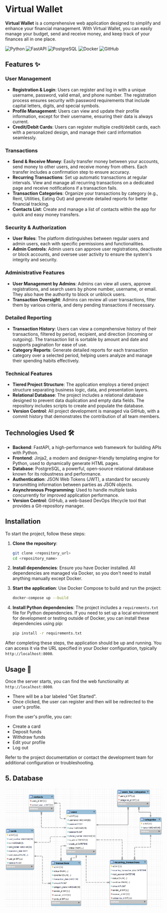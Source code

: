 # Virtual Wallet

**Virtual Wallet** is a comprehensive web application designed to simplify and enhance your financial management. With Virtual Wallet, you can easily manage your budget, send and receive money, and keep track of your finances all in one place.

![Python](https://img.shields.io/badge/Python-3.8-blue)
![FastAPI](https://img.shields.io/badge/FastAPI-0.65.2-green)
![PostgreSQL](https://img.shields.io/badge/PostgreSQL-13.3-blue)
![Docker](https://img.shields.io/badge/Docker-20.10.6-blue)
![GitHub](https://img.shields.io/badge/GitHub-Repo-lightgrey)

## Features ✨

### User Management
- **Registration & Login**: Users can register and log in with a unique username, password, valid email, and phone number. The registration process ensures security with password requirements that include capital letters, digits, and special symbols.
- **Profile Management**: Users can view and update their profile information, except for their username, ensuring their data is always current.
- **Credit/Debit Cards**: Users can register multiple credit/debit cards, each with a personalized design, and manage their card information seamlessly.

### Transactions
- **Send & Receive Money**: Easily transfer money between your accounts, send money to other users, and receive money from others. Each transfer includes a confirmation step to ensure accuracy.
- **Recurring Transactions**: Set up automatic transactions at regular intervals. View and manage all recurring transactions on a dedicated page and receive notifications if a transaction fails.
- **Transaction Categories**: Organize your transactions by category (e.g., Rent, Utilities, Eating Out) and generate detailed reports for better financial tracking.
- **Contacts List**: Create and manage a list of contacts within the app for quick and easy money transfers.

### Security & Authorization
- **User Roles**: The platform distinguishes between regular users and admin users, each with specific permissions and functionalities.
- **Admin Controls**: Admin users can approve user registrations, deactivate or block accounts, and oversee user activity to ensure the system's integrity and security.

### Administrative Features
- **User Management by Admins**: Admins can view all users, approve registrations, and search users by phone number, username, or email. They also have the authority to block or unblock users.
- **Transaction Oversight**: Admins can review all user transactions, filter them by various criteria, and deny pending transactions if necessary.

### Detailed Reporting
- **Transaction History**: Users can view a comprehensive history of their transactions, filtered by period, recipient, and direction (incoming or outgoing). The transaction list is sortable by amount and date and supports pagination for ease of use.
- **Category Reports**: Generate detailed reports for each transaction category over a selected period, helping users analyze and manage their spending habits effectively.

### Technical Features
- **Tiered Project Structure**: The application employs a tiered project structure separating business logic, data, and presentation layers.
- **Relational Database**: The project includes a relational database designed to prevent data duplication and empty data fields. The repository includes scripts to create and populate the database.
- **Version Control**: All project development is managed via GitHub, with a commit history that demonstrates the contribution of all team members.

## Technologies Used 🛠️

- **Backend**: FastAPI, a high-performance web framework for building APIs with Python.
- **Frontend**: Jinja2, a modern and designer-friendly templating engine for Python, used to dynamically generate HTML pages.
- **Database**: PostgreSQL, a powerful, open-source relational database known for its robustness and performance.
- **Authentication**: JSON Web Tokens (JWT), a standard for securely transmitting information between parties as JSON objects.
- **Asynchronous Programming**: Used to handle multiple tasks concurrently for improved application performance.
- **Version Control**: GitHub, a web-based DevOps lifecycle tool that provides a Git-repository manager.

## Installation

To start the project, follow these steps:

1. **Clone the repository**:
    ```bash
    git clone <repository_url>
    cd <repository_name>
    ```

2. **Install dependencies**:
    Ensure you have Docker installed. All dependencies are managed via Docker, so you don't need to install anything manually except Docker.

3. **Start the application**:
    Use Docker Compose to build and run the project:
    ```bash
    docker-compose up --build
    ```

4. **Install Python dependencies**:
    The project includes a `requirements.txt` file for Python dependencies. If you need to set up a local environment for development or testing outside of Docker, you can install these dependencies using pip:
    ```bash
    pip install -r requirements.txt
    ```

After completing these steps, the application should be up and running. You can access it via the URL specified in your Docker configuration, typically `http://localhost:8000`.

## Usage 🚀

Once the server starts, you can find the web functionality at `http://localhost:8000`.

- There will be a bar labeled "Get Started".
- Once clicked, the user can register and then will be redirected to the user's profile.

From the user's profile, you can:
- Create a card
- Deposit funds
- Withdraw funds
- Edit your profile
- Log out

Refer to the project documentation or contact the development team for additional configuration or troubleshooting.



## 5. Database
![database](./database.png)
